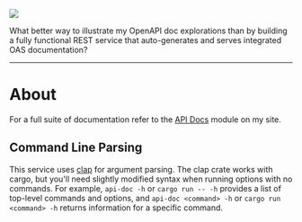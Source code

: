 ![](assets/splash500.jpeg)

What better way to illustrate my OpenAPI doc explorations than by building a fully functional REST service that auto-generates and serves integrated OAS documentation?

<hr>

# About
For a full suite of documentation refer to the [API Docs](https://www.headyimage.com/api-doc/intro/) module on my site.

## Command Line Parsing
This service uses [clap](https://github.com/clap-rs/clap?tab=readme-ov-file) for argument parsing. The clap crate works with cargo, but you'll need slightly modified syntax when running options with no commands. For example, `api-doc -h` or `cargo run -- -h` provides a list of top-level commands and options, and `api-doc <command> -h` or `cargo run <command> -h` returns information for a specific command.
